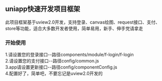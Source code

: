 ## uniapp快速开发项目框架

此项目框架基于uview2.0开发，支持登录、canvas绘图、request接口、支付、store等功能，适合大多数开发者使用，简单易用，新手、伸手党请拿走

### 开始使用

1.请设置您的登录接口--路径components/module/f-login/f-login  
2.请设置您的支付接口--路径config/common.js  
3.app请设置更新接口--路径config/componentConfig.js  
4.配置好了，简单吧，不要忘记是uview2.0开发的